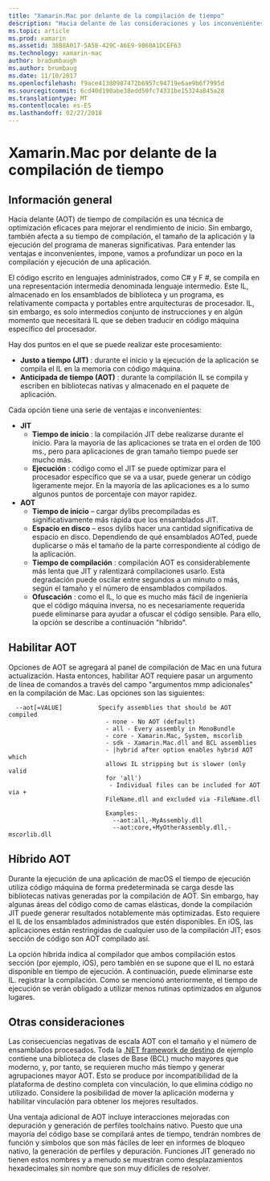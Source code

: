 ```yaml
---
title: "Xamarin.Mac por delante de la compilación de tiempo"
description: "Hacia delante de las consideraciones y los inconvenientes de la compilación de tiempo (AOT)"
ms.topic: article
ms.prod: xamarin
ms.assetid: 38B8A017-5A58-429C-A6E9-9860A1DCEF63
ms.technology: xamarin-mac
author: bradumbaugh
ms.author: brumbaug
ms.date: 11/10/2017
ms.openlocfilehash: f9ace41380987472b6957c94719e6ae9b6f7995d
ms.sourcegitcommit: 6cd40d190abe38edd50fc74331be15324a845a28
ms.translationtype: MT
ms.contentlocale: es-ES
ms.lasthandoff: 02/27/2018
---
```

# <a name="xamarinmac-ahead-of-time-compilation"></a>Xamarin.Mac por delante de la compilación de tiempo

## <a name="overview"></a>Información general

Hacia delante (AOT) de tiempo de compilación es una técnica de optimización eficaces para mejorar el rendimiento de inicio. Sin embargo, también afecta a su tiempo de compilación, el tamaño de la aplicación y la ejecución del programa de maneras significativas. Para entender las ventajas e inconvenientes, impone, vamos a profundizar un poco en la compilación y ejecución de una aplicación.

El código escrito en lenguajes administrados, como C# y F #, se compila en una representación intermedia denominada lenguaje intermedio. Este IL, almacenado en los ensamblados de biblioteca y un programa, es relativamente compacta y portables entre arquitecturas de procesador. IL, sin embargo, es solo intermedios conjunto de instrucciones y en algún momento que necesitará IL que se deben traducir en código máquina específico del procesador.

Hay dos puntos en el que se puede realizar este procesamiento:

- **Justo a tiempo (JIT)** : durante el inicio y la ejecución de la aplicación se compila el IL en la memoria con código máquina.
- **Anticipada de tiempo (AOT)** : durante la compilación IL se compila y escriben en bibliotecas nativas y almacenado en el paquete de aplicación.

Cada opción tiene una serie de ventajas e inconvenientes:

- **JIT**
  - **Tiempo de inicio** : la compilación JIT debe realizarse durante el inicio. Para la mayoría de las aplicaciones se trata en el orden de 100 ms., pero para aplicaciones de gran tamaño tiempo puede ser mucho más.
  - **Ejecución** : código como el JIT se puede optimizar para el procesador específico que se va a usar, puede generar un código ligeramente mejor. En la mayoría de las aplicaciones es a lo sumo algunos puntos de porcentaje con mayor rapidez.
- **AOT**
  - **Tiempo de inicio** – cargar dylibs precompiladas es significativamente más rápida que los ensamblados JIT.
  - **Espacio en disco** – esos dylibs hacer una cantidad significativa de espacio en disco. Dependiendo de qué ensamblados AOTed, puede duplicarse o más el tamaño de la parte correspondiente al código de la aplicación.
  - **Tiempo de compilación** : compilación AOT es considerablemente más lenta que JIT y ralentizará compilaciones usarlo. Esta degradación puede oscilar entre segundos a un minuto o más, según el tamaño y el número de ensamblados compilados.
  - **Ofuscación** : como el IL, lo que es mucho más fácil de ingeniería que el código máquina inversa, no es necesariamente requerida puede eliminarse para ayudar a ofuscar el código sensible. Para ello, la opción se describe a continuación "híbrido".

## <a name="enabling-aot"></a>Habilitar AOT

Opciones de AOT se agregará al panel de compilación de Mac en una futura actualización. Hasta entonces, habilitar AOT requiere pasar un argumento de línea de comandos a través del campo "argumentos mmp adicionales" en la compilación de Mac. Las opciones son las siguientes:


      --aot[=VALUE]          Specify assemblies that should be AOT compiled
                               - none - No AOT (default)
                               - all - Every assembly in MonoBundle
                               - core - Xamarin.Mac, System, mscorlib
                               - sdk - Xamarin.Mac.dll and BCL assemblies
                               - |hybrid after option enables hybrid AOT which
                               allows IL stripping but is slower (only valid
                               for 'all')
                                - Individual files can be included for AOT via +
                               FileName.dll and excluded via -FileName.dll

                               Examples:
                                 --aot:all,-MyAssembly.dll
                                 --aot:core,+MyOtherAssembly.dll,-mscorlib.dll



## <a name="hybrid-aot"></a>Híbrido AOT

Durante la ejecución de una aplicación de macOS el tiempo de ejecución utiliza código máquina de forma predeterminada se carga desde las bibliotecas nativas generadas por la compilación de AOT. Sin embargo, hay algunas áreas del código como de camas elásticas, donde la compilación JIT puede generar resultados notablemente más optimizadas. Esto requiere el IL de los ensamblados administrados que estén disponibles. En iOS, las aplicaciones están restringidas de cualquier uso de la compilación JIT; esos sección de código son AOT compilado así.

La opción híbrida indica al compilador que ambos compilación estos sección (por ejemplo, iOS), pero también en se supone que el IL no estará disponible en tiempo de ejecución. A continuación, puede eliminarse este IL. registrar la compilación. Como se mencionó anteriormente, el tiempo de ejecución se verán obligado a utilizar menos rutinas optimizados en algunos lugares.

## <a name="further-considerations"></a>Otras consideraciones

Las consecuencias negativas de escala AOT con el tamaño y el número de ensamblados procesados. Toda la [.NET framework de destino](~/mac/platform/target-framework.md) de ejemplo contiene una biblioteca de clases de Base (BCL) mucho mayores que moderno, y, por tanto, se requieren mucho más tiempo y generar agrupaciones mayor AOT. Esto se produce por incompatibilidad de la plataforma de destino completa con vinculación, lo que elimina código no utilizado. Considere la posibilidad de mover la aplicación moderna y habilitar vinculación para obtener los mejores resultados.

Una ventaja adicional de AOT incluye interacciones mejoradas con depuración y generación de perfiles toolchains nativo. Puesto que una mayoría del código base se compilará antes de tiempo, tendrán nombres de función y símbolos que son más fáciles de leer en informes de bloqueo nativo, la generación de perfiles y depuración. Funciones JIT generado no tienen estos nombres y a menudo se muestran como desplazamientos hexadecimales sin nombre que son muy difíciles de resolver.
